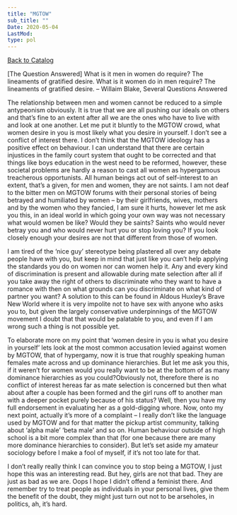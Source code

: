 ```yaml
---
title: "MGTOW"
sub_title: ""
Date: 2020-05-04
LastMod:
type: pol
---
```


[Back to Catalog](/)

[The Question Answered]
What is it men in women do require?
The lineaments of gratified desire.
What is it women do in men require?
The lineaments of gratified desire. – Willaim Blake, Several Questions Answered

The relationship between men and women cannot be reduced to a simple antypeonism obviously. It is true that we are all pushing our ideals on others and that’s fine to an extent after all we are the ones who have to live with and look at one another. Let me put it bluntly to the MGTOW crowd, what women desire in you is most likely what you desire in yourself. I don’t see a conflict of interest there. I don’t think that the MGTOW ideology has a positive effect on behaviour. I can understand that there are certain injustices in the family court system that ought to be corrected and that things like boys education in the west need to be reformed, however, these societal problems are hardly a reason to cast all women as hypergamous treacherous opportunists. All human beings act out of self-interest to an extent, that’s a given, for men and women, they are not saints. I am not deaf to the bitter men on MGTOW forums with their personal stories of being betrayed and humiliated by women – by their girlfriends, wives, mothers and by the women who they fancied, I am sure it hurts, however let me ask you this, in an ideal world in which going your own way was not necessary what would women be like? Would they be saints? Saints who would never betray you and who would never hurt you or stop loving you? If you look closely enough your desires are not that different from those of women.

I am tired of the ‘nice guy’ stereotype being plastered all over any debate people have with you, but keep in mind that just like you can’t help applying the standards you do on women nor can women help it. Any and every kind of discrimination is present and allowable during mate selection after all if you take away the right of others to discriminate who they want to have a romance with then on what grounds can you discriminate on what kind of partner you want? A solution to this can be found in Aldous Huxley’s Brave New World where it is very impolite not to have sex with anyone who asks you to, but given the largely conservative underpinnings of the MGTOW movement I doubt that that would be palatable to you, and even if I am wrong such a thing is not possible yet.

To elaborate more on my point that ‘women desire in you is what you desire in yourself’ lets look at the most common accusation levied against women by MGTOW, that of hypergamy, now it is true that roughly speaking human females mate across and up dominance hierarchies. But let me ask you this, if it weren’t for women would you really want to be at the bottom of as many dominance hierarchies as you could?Obviously not, therefore there is no conflict of interest hereas far as mate selection is concerned but then what about after a couple has been formed and the girl runs off to another man with a deeper pocket purely because of his status? Well, then you have my full endorsement in evaluating her as a gold-digging whore. Now, onto my next point, actually it’s more of a complaint – I really don’t like the language used by MGTOW and for that matter the pickup artist community, talking about ‘alpha male’ ‘beta male’ and so on. Human behaviour outside of high school is a bit more complex than that (for one because there are many more dominance hierarchies to consider). But let’s set aside my amateur sociology before I make a fool of myself, if it’s not too late for that.

I don’t really really think I can convince you to stop being a MGTOW, I just hope this was an interesting read. But hey, girls are not that bad. They are just as bad as we are. Oops I hope I didn’t offend a feminist there. And remember try to treat people as individuals in your personal lives, give them the benefit of the doubt, they might just turn out not to be arseholes, in politics, ah, it’s hard.
